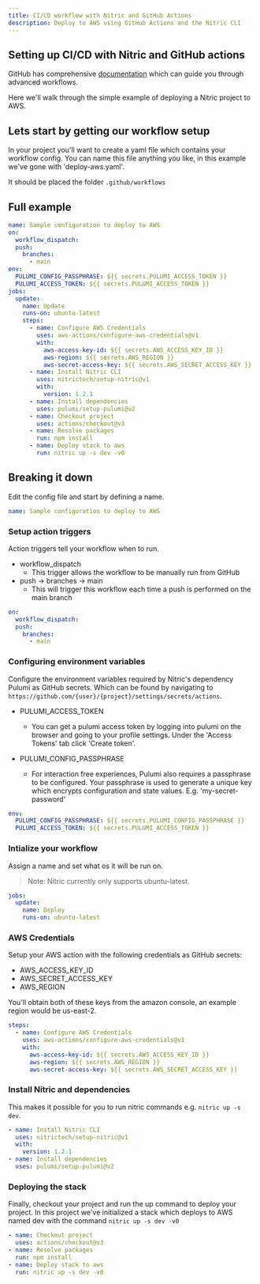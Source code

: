 ```yaml
---
title: CI/CD workflow with Nitric and GitHub Actions
description: Deploy to AWS using GitHub Actions and the Nitric CLI
---
```


## Setting up CI/CD with Nitric and GitHub actions

GitHub has comprehensive [documentation](https://github.com/features/actions) which can guide you through advanced workflows.

Here we'll walk through the simple example of deploying a Nitric project to AWS.

## Lets start by getting our workflow setup

In your project you'll want to create a yaml file which contains your workflow config. You can name this file anything you like, in this example we've gone with 'deploy-aws.yaml'.

It should be placed the folder `.github/workflows`

## Full example

```yaml
name: Sample configuration to deploy to AWS
on:
  workflow_dispatch:
  push:
    branches:
      - main
env:
  PULUMI_CONFIG_PASSPHRASE: ${{ secrets.PULUMI_ACCESS_TOKEN }}
  PULUMI_ACCESS_TOKEN: ${{ secrets.PULUMI_ACCESS_TOKEN }}
jobs:
  update:
    name: Update
    runs-on: ubuntu-latest
    steps:
      - name: Configure AWS Credentials
        uses: aws-actions/configure-aws-credentials@v1
        with:
          aws-access-key-id: ${{ secrets.AWS_ACCESS_KEY_ID }}
          aws-region: ${{ secrets.AWS_REGION }}
          aws-secret-access-key: ${{ secrets.AWS_SECRET_ACCESS_KEY }}
      - name: Install Nitric CLI
        uses: nitrictech/setup-nitric@v1
        with:
          version: 1.2.1
      - name: Install dependencies
        uses: pulumi/setup-pulumi@v2
      - name: Checkout project
        uses: actions/checkout@v3
      - name: Resolve packages
        run: npm install
      - name: Deploy stack to aws
        run: nitric up -s dev -v0
```

## Breaking it down

Edit the config file and start by defining a name.

```yaml
name: Sample configuration to deploy to AWS
```

### Setup action triggers

Action triggers tell your workflow when to run.

- workflow_dispatch
  - This trigger allows the workflow to be manually run from GitHub
- push -> branches -> main
  - This will trigger this workflow each time a push is performed on the main branch

```yaml
on:
  workflow_dispatch:
  push:
    branches:
      - main
```

### Configuring environment variables

Configure the environment variables required by Nitric's dependency Pulumi as GitHub secrets. Which can be found by navigating to `https://github.com/{user}/{project}/settings/secrets/actions`.

- PULUMI_ACCESS_TOKEN

  - You can get a pulumi access token by logging into pulumi on the browser and going to your profile settings. Under the 'Access Tokens' tab click 'Create token'.

- PULUMI_CONFIG_PASSPHRASE

  - For interaction free experiences, Pulumi also requires a passphrase to be configured. Your passphrase is used to generate a unique key which encrypts configuration and state values. E.g. 'my-secret-password'

```yaml
env:
  PULUMI_CONFIG_PASSPHRASE: ${{ secrets.PULUMI_CONFIG_PASSPHRASE }}
  PULUMI_ACCESS_TOKEN: ${{ secrets.PULUMI_ACCESS_TOKEN }}
```

### Intialize your workflow

Assign a name and set what os it will be run on.

> Note: Nitric currently only supports ubuntu-latest.

```yaml
jobs:
  update:
    name: Deploy
    runs-on: ubuntu-latest
```

### AWS Credentials

Setup your AWS action with the following credentials as GitHub secrets:

- AWS_ACCESS_KEY_ID
- AWS_SECRET_ACCESS_KEY
- AWS_REGION

You'll obtain both of these keys from the amazon console, an example region would be us-east-2.

```yaml
steps:
  - name: Configure AWS Credentials
    uses: aws-actions/configure-aws-credentials@v1
    with:
      aws-access-key-id: ${{ secrets.AWS_ACCESS_KEY_ID }}
      aws-region: ${{ secrets.AWS_REGION }}
      aws-secret-access-key: ${{ secrets.AWS_SECRET_ACCESS_KEY }}
```

### Install Nitric and dependencies

This makes it possible for you to run nitric commands e.g. `nitric up -s dev`.

```yaml
- name: Install Nitric CLI
  uses: nitrictech/setup-nitric@v1
  with:
    version: 1.2.1
- name: Install dependencies
  uses: pulumi/setup-pulumi@v2
```

### Deploying the stack

Finally, checkout your project and run the up command to deploy your project. In this project we've initialized a stack which deploys to AWS named dev with the command `nitric up -s dev -v0`

```yaml
- name: Checkout project
  uses: actions/checkout@v3
- name: Resolve packages
  run: npm install
- name: Deploy stack to aws
  run: nitric up -s dev -v0
```
